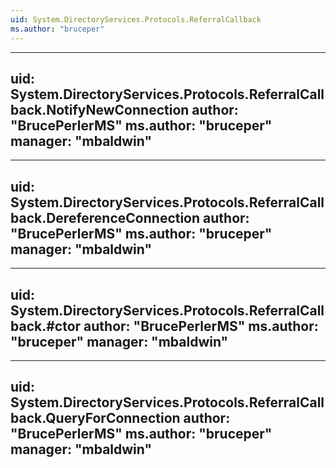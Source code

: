 ```yaml
---
uid: System.DirectoryServices.Protocols.ReferralCallback
ms.author: "bruceper"
---
```


---
uid: System.DirectoryServices.Protocols.ReferralCallback.NotifyNewConnection
author: "BrucePerlerMS"
ms.author: "bruceper"
manager: "mbaldwin"
---

---
uid: System.DirectoryServices.Protocols.ReferralCallback.DereferenceConnection
author: "BrucePerlerMS"
ms.author: "bruceper"
manager: "mbaldwin"
---

---
uid: System.DirectoryServices.Protocols.ReferralCallback.#ctor
author: "BrucePerlerMS"
ms.author: "bruceper"
manager: "mbaldwin"
---

---
uid: System.DirectoryServices.Protocols.ReferralCallback.QueryForConnection
author: "BrucePerlerMS"
ms.author: "bruceper"
manager: "mbaldwin"
---
